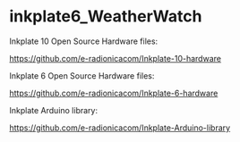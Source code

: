 # inkplate6_WeatherWatch

Inkplate 10 Open Source Hardware files:

https://github.com/e-radionicacom/Inkplate-10-hardware

Inkplate 6 Open Source Hardware files:

https://github.com/e-radionicacom/Inkplate-6-hardware

Inkplate Arduino library:

https://github.com/e-radionicacom/Inkplate-Arduino-library
